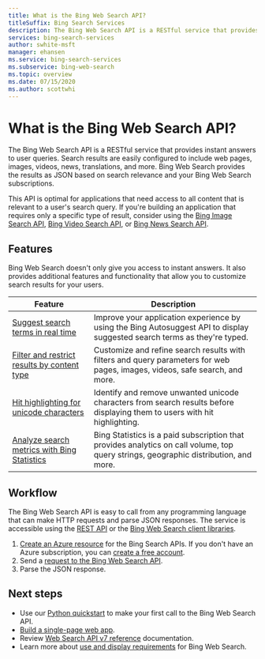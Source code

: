 ```yaml
---
title: What is the Bing Web Search API?
titleSuffix: Bing Search Services
description: The Bing Web Search API is a RESTful service that provides instant answers to web search queries. Configure results to include web pages, images, videos, news, and more. Results are provided as JSON and based on search relevance and your Bing Web Search subscriptions.
services: bing-search-services
author: swhite-msft
manager: ehansen
ms.service: bing-search-services
ms.subservice: bing-web-search
ms.topic: overview
ms.date: 07/15/2020
ms.author: scottwhi
---
```


# What is the Bing Web Search API?

The Bing Web Search API is a RESTful service that provides instant answers to user queries. Search results are easily configured to include web pages, images, videos, news, translations, and more. Bing Web Search provides the results as JSON based on search relevance and your Bing Web Search subscriptions.

This API is optimal for applications that need access to all content that is relevant to a user's search query. If you're building an application that requires only a specific type of result, consider using the [Bing Image Search API](../bing-image-search/overview.md), [Bing Video Search API](../bing-video-search/overview.md), or [Bing News Search API](../bing-news-search/overview.md). 


## Features  

Bing Web Search doesn't only give you access to instant answers. It also provides additional features and functionality that allow you to customize search results for your users.

| Feature | Description |
|---------|-------------|
| [Suggest search terms in real time](../bing-autosuggest/overview.md) | Improve your application experience by using the Bing Autosuggest API to display suggested search terms as they're typed. |
| [Filter and restrict results by content type](filter-answers.md) | Customize and refine search results with filters and query parameters for web pages, images, videos, safe search, and more. |
| [Hit highlighting for unicode characters](hit-highlighting.md) | Identify and remove unwanted unicode characters from search results before displaying them to users with  hit highlighting. |
| [Analyze search metrics with Bing Statistics](bing-web-stats.md) | Bing Statistics is a paid subscription that provides analytics on call volume, top query strings, geographic distribution, and more. |

## Workflow

The Bing Web Search API is easy to call from any programming language that can make HTTP requests and parse JSON responses. The service is accessible using the [REST API](quickstarts/rest/csharp.md) or the [Bing Web Search client libraries](quickstarts/sdk/web-search-client-library-csharp.md).

1. [Create an Azure resource](https://docs.microsoft.com/azure/cognitive-services/cognitive-services-apis-create-account) for the Bing Search APIs. If you don't have an Azure subscription, you can [create a free account](https://azure.microsoft.com/free/cognitive-services/).  
2. Send a [request to the Bing Web Search API](quickstarts/rest/python.md).
3. Parse the JSON response.

## Next steps

* Use our [Python quickstart](quickstarts/rest/python.md) to make your first call to the Bing Web Search API.  
* [Build a single-page web app](tutorial/bing-web-search-single-page-app.md).
* Review [Web Search API v7 reference](reference/endpoints.md) documentation.  
* Learn more about [use and display requirements](use-display-requirements.md) for Bing Web Search.  
